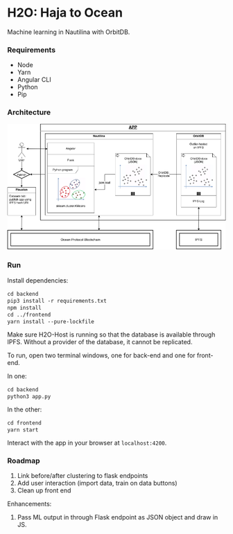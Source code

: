 # H2O: Haja to Ocean

Machine learning in Nautilina with OrbitDB.

### Requirements

- Node
- Yarn
- Angular CLI
- Python
- Pip


### Architecture

![Architecture Diagram](/doc/OceanHaja.png)


### Run

Install dependencies:
```
cd backend
pip3 install -r requirements.txt
npm install
cd ../frontend
yarn install --pure-lockfile
```

Make sure H2O-Host is running so that the database is available through IPFS. Without a provider of the database, it cannot be replicated.

To run, open two terminal windows, one for back-end and one for front-end.

In one:
```
cd backend
python3 app.py
```
In the other:
```
cd frontend
yarn start
```

Interact with the app in your browser at `localhost:4200`.


### Roadmap

1. Link before/after clustering to flask endpoints
2. Add user interaction (import data, train on data buttons)
3. Clean up front end

Enhancements:
1. Pass ML output in through Flask endpoint as JSON object and draw in JS.
